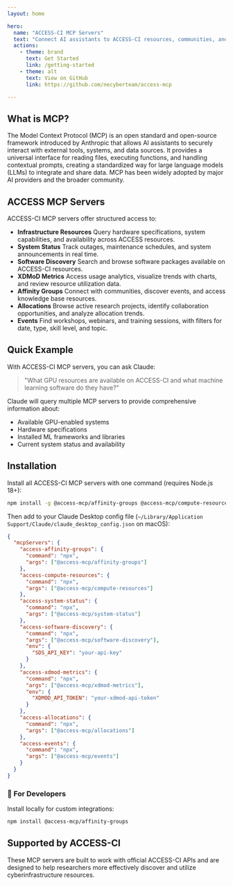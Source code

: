 ```yaml
---
layout: home

hero:
  name: "ACCESS-CI MCP Servers"
  text: "Connect AI assistants to ACCESS-CI resources, communities, and data with these Model Context Protocol servers."
  actions:
    - theme: brand
      text: Get Started
      link: /getting-started
    - theme: alt
      text: View on GitHub
      link: https://github.com/necyberteam/access-mcp

---
```


## What is MCP?

The Model Context Protocol (MCP) is an open standard and open-source framework introduced by Anthropic that allows AI assistants to securely interact with external tools, systems, and data sources. It provides a universal interface for reading files, executing functions, and handling contextual prompts, creating a standardized way for large language models (LLMs) to integrate and share data. MCP has been widely adopted by major AI providers and the broader community.


## ACCESS MCP Servers

ACCESS-CI MCP servers offer structured access to:

- **Infrastructure Resources** Query hardware specifications, system capabilities, and availability across ACCESS resources.
- **System Status** Track outages, maintenance schedules, and system announcements in real time.
- **Software Discovery** Search and browse software packages available on ACCESS-CI resources.
- **XDMoD Metrics** Access usage analytics, visualize trends with charts, and review resource utilization data.
- **Affinity Groups** Connect with communities, discover events, and access knowledge base resources.
- **Allocations** Browse active research projects, identify collaboration opportunities, and analyze allocation trends.
- **Events** Find workshops, webinars, and training sessions, with filters for date, type, skill level, and topic.

## Quick Example

With ACCESS-CI MCP servers, you can ask Claude:

> "What GPU resources are available on ACCESS-CI and what machine learning software do they have?"

Claude will query multiple MCP servers to provide comprehensive information about:

- Available GPU-enabled systems
- Hardware specifications
- Installed ML frameworks and libraries
- Current system status and availability

## Installation

Install all ACCESS-CI MCP servers with one command (requires Node.js 18+):

```bash
npm install -g @access-mcp/affinity-groups @access-mcp/compute-resources @access-mcp/system-status @access-mcp/software-discovery @access-mcp/xdmod-metrics @access-mcp/allocations @access-mcp/events
```

Then add to your Claude Desktop config file (`~/Library/Application Support/Claude/claude_desktop_config.json` on macOS):

```json
{
  "mcpServers": {
    "access-affinity-groups": {
      "command": "npx",
      "args": ["@access-mcp/affinity-groups"]
    },
    "access-compute-resources": {
      "command": "npx",
      "args": ["@access-mcp/compute-resources"]
    },
    "access-system-status": {
      "command": "npx",
      "args": ["@access-mcp/system-status"]
    },
    "access-software-discovery": {
      "command": "npx",
      "args": ["@access-mcp/software-discovery"],
      "env": {
        "SDS_API_KEY": "your-api-key"
      }
    },
    "access-xdmod-metrics": {
      "command": "npx",
      "args": ["@access-mcp/xdmod-metrics"],
      "env": {
        "XDMOD_API_TOKEN": "your-xdmod-api-token"
      }
    },
    "access-allocations": {
      "command": "npx",
      "args": ["@access-mcp/allocations"]
    },
    "access-events": {
      "command": "npx",
      "args": ["@access-mcp/events"]
    }
  }
}
```

### 🔧 For Developers

Install locally for custom integrations:

```bash
npm install @access-mcp/affinity-groups
```

## Supported by ACCESS-CI

These MCP servers are built to work with official ACCESS-CI APIs and are designed to help researchers more effectively discover and utilize cyberinfrastructure resources.
